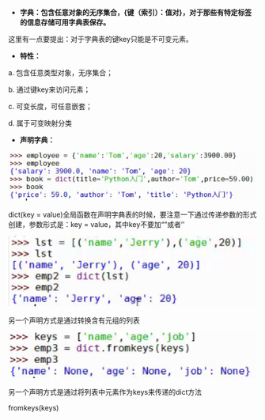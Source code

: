* **字典：包含任意对象的无序集合，{键（索引）：值对}，对于那些有特定标签的信息存储可用字典表保存。**

这里有一点要提出：对于字典表的键key只能是不可变元素。

* **特性：**

a.    包含任意类型对象，无序集合；

b.    通过键key来访问元素；

c.    可变长度，可任意嵌套；

d.    属于可变映射分类

* **声明字典：**

![](/assets/111.png)

dict\(key = value\)全局函数在声明字典表的时候，要注意一下通过传递参数的形式创建，参数形式是：key = value，其中key不要加“”或者’’

![](/assets/222.png)

另一个声明方式是通过转换含有元组的列表

![](/assets/333.png)

另一个声明方式是通过将列表中元素作为keys来传递的dict方法

fromkeys\(keys\)


